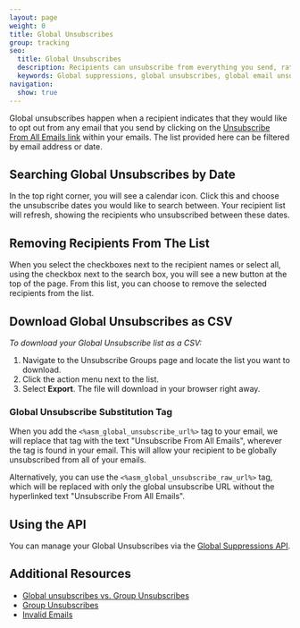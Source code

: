 ```yaml
---
layout: page
weight: 0
title: Global Unsubscribes
group: tracking
seo:
  title: Global Unsubscribes
  description: Recipients can unsubscribe from everything you send, rather than just a single group.
  keywords: Global suppressions, global unsubscribes, global email unsubscribe, global email suppression
navigation:
  show: true
---
```


Global unsubscribes happen when a recipient indicates that they would like to opt out from any email that you send by clicking on the [Unsubscribe From All Emails link](#global-unsubscribe-substitution-tags) within your emails. The list provided here can be filtered by email address or date.

## 	Searching Global Unsubscribes by Date

In the top right corner, you will see a calendar icon. Click this and choose the unsubscribe dates you would like to search between. Your recipient list will refresh, showing the recipients who unsubscribed between these dates.

## 	Removing Recipients From The List

When you select the checkboxes next to the recipient names or select all, using the checkbox next to the search box, you will see a new button at the top of the page. From this list, you can choose to remove the selected recipients from the list.

## 	Download Global Unsubscribes as CSV

*To download your Global Unsubscribe list as a CSV:*

1. Navigate to the Unsubscribe Groups page and locate the list you want to download.
1. Click the action menu next to the list.
1. Select **Export**. The file will download in your browser right away.

 ### 	Global Unsubscribe Substitution Tag

When you add the `<%asm_global_unsubscribe_url%>` tag to your email, we will replace that tag with the text "Unsubscribe From All Emails", wherever the tag is found in your email. This will allow your recipient to be globally unsubscribed from all of your emails.

Alternatively, you can use the `<%asm_global_unsubscribe_raw_url%>` tag, which will be replaced with only the global unsubscribe URL without the hyperlinked text "Unsubscribe From All Emails".

## 	Using the API

You can manage your Global Unsubscribes via the [Global Suppressions API]({{root_url}}/API_Reference/Web_API_v3/Suppression_Management/global_suppressions.html).

## 	Additional Resources

- [Global unsubscribes vs. Group Unsubscribes]({{root_url}}/ui/analytics-and-reporting/subscription-tracking/)
- [Group Unsubscribes]({{root_url}}/ui/sending-email/group-unsubscribes/)
- [Invalid Emails]({{root_url}}/ui/sending-email/index-suppressions/)
